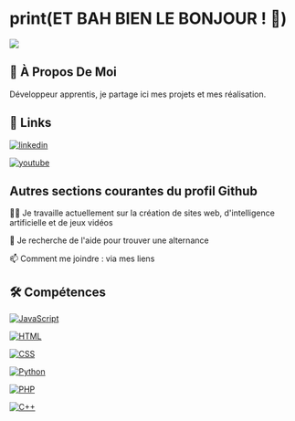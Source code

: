 # print(ET BAH BIEN LE BONJOUR ! 👋)

<img src="https://github.com/christian-nelles/Christian-Nelles/blob/main/Capture%20d'%C3%A9cran%202024-11-18%20114354.png" />



## 🚀 À Propos De Moi

Développeur apprentis, je partage ici mes projets et mes réalisation.



## 🔗 Links

[![linkedin](https://img.shields.io/badge/linkedin-0A66C2?style=for-the-badge&logo=linkedin&logoColor=white)](https://www.linkedin.com/in/christian-nelles-1b89a2338/)

[![youtube](https://img.shields.io/badge/youtube-FF0000?style=for-the-badge&logo=youtube&logoColor=white)](https://www.youtube.com/channel/UC_DGS2GugVKRuNgnyvJCyzQ)



## Autres sections courantes du profil Github
👩‍💻 Je travaille actuellement sur la création de sites web, d'intelligence artificielle et de jeux vidéos

🤔 Je recherche de l'aide pour trouver une alternance

📫 Comment me joindre : via mes liens



## 🛠 Compétences
[![JavaScript](https://img.shields.io/badge/-JavaScript-333333?style=for-the-badge&logo=javascript&logoColor=white)](https://developer.mozilla.org/en-US/docs/Web/JavaScript)

[![HTML](https://img.shields.io/badge/-HTML-333333?style=for-the-badge&logo=html5&logoColor=white)](https://developer.mozilla.org/en-US/docs/Web/HTML)

[![CSS](https://img.shields.io/badge/-CSS-333333?style=for-the-badge&logo=css3&logoColor=white)](https://developer.mozilla.org/en-US/docs/Web/CSS)

[![Python](https://img.shields.io/badge/-Python-333333?style=for-the-badge&logo=python&logoColor=white)](https://www.python.org/)

[![PHP](https://img.shields.io/badge/-PHP-333333?style=for-the-badge&logo=php&logoColor=white)](https://www.php.net/)

[![C++](https://img.shields.io/badge/-C%2B%2B-333333?style=for-the-badge&logo=c%2B%2B&logoColor=white)](https://isocpp.org/)



